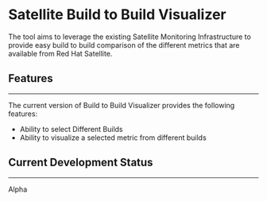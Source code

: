 # Satellite Build to Build Visualizer
The tool aims to leverage the existing Satellite Monitoring Infrastructure to provide easy build to build
comparison of the different metrics that are available from Red Hat Satellite.

## Features
---
The current version of Build to Build Visualizer provides the following features:

* Ability to select Different Builds
* Ability to visualize a selected metric from different builds

## Current Development Status
---
Alpha